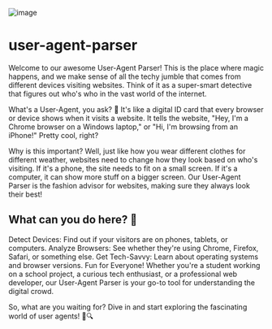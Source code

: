 ![image](https://github.com/harindujayakody/user-agent-parser/assets/9878813/2538387a-1e41-4f50-ad88-7bbdad2c1658)


# user-agent-parser
Welcome to our awesome User-Agent Parser! This is the place where magic happens, and we make sense of all the techy jumble that comes from different devices visiting websites. Think of it as a super-smart detective that figures out who's who in the vast world of the internet.

What's a User-Agent, you ask? 🤔 It's like a digital ID card that every browser or device shows when it visits a website. It tells the website, "Hey, I'm a Chrome browser on a Windows laptop," or "Hi, I'm browsing from an iPhone!" Pretty cool, right?

Why is this important? Well, just like how you wear different clothes for different weather, websites need to change how they look based on who's visiting. If it's a phone, the site needs to fit on a small screen. If it's a computer, it can show more stuff on a bigger screen. Our User-Agent Parser is the fashion advisor for websites, making sure they always look their best!

## What can you do here? 🚀

Detect Devices: Find out if your visitors are on phones, tablets, or computers.
Analyze Browsers: See whether they're using Chrome, Firefox, Safari, or something else.
Get Tech-Savvy: Learn about operating systems and browser versions.
Fun for Everyone! Whether you're a student working on a school project, a curious tech enthusiast, or a professional web developer, our User-Agent Parser is your go-to tool for understanding the digital crowd.

So, what are you waiting for? Dive in and start exploring the fascinating world of user agents! 🎉🔍
